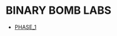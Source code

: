 # BINARY BOMB LABS

* [PHASE_1](https://github.com/AbijithPrasanthan/Reversing-Tasks/edit/master/cmubomb)
